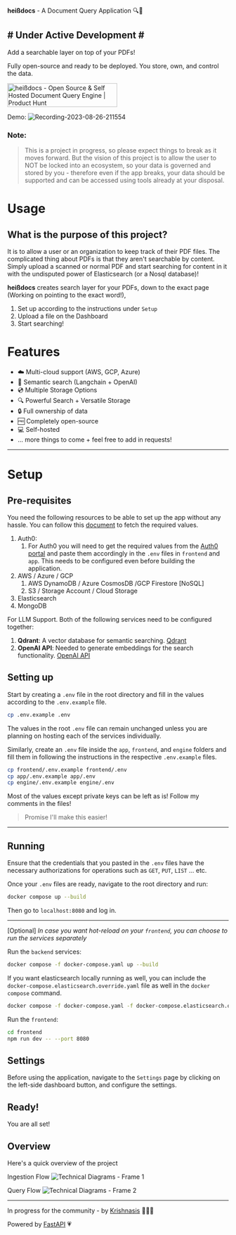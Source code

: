 **heißdocs** - A Document Query Application 🔍📄
## # Under Active Development # ##

Add a searchable layer on top of your PDFs!

Fully open-source and ready to be deployed.
You store, own, and control the data.

<a href="https://www.producthunt.com/posts/heissdocs?utm_source=badge-featured&utm_medium=badge&utm_souce=badge-heissdocs" target="_blank"><img src="https://api.producthunt.com/widgets/embed-image/v1/featured.svg?post_id=411357&theme=light" alt="hei&#0223;docs - Open&#0032;Source&#0032;&#0038;&#0032;Self&#0032;Hosted&#0032;Document&#0032;Query&#0032;Engine | Product Hunt" style="width: 250px; height: 54px;" width="250" height="54" /></a>

Demo:
![Recording-2023-08-26-211554](https://github.com/krishnasism/heissdocs/assets/21293324/680286c6-2c0d-4230-8397-571b4085fd69)

### Note:
> This is a project in progress, so please expect things to break as it moves forward.
But the vision of this project is to allow the user to NOT be locked into an ecosystem, so your data is governed and stored by you - therefore even if the app breaks, your data should be supported and can be accessed using tools already at your disposal.

# Usage
## What is the purpose of this project?

It is to allow a user or an organization to keep track of their PDF files. The complicated thing about PDFs is that they aren't searchable by content.
Simply upload a scanned or normal PDF and start searching for content in it with the undisputed power of Elasticsearch (or a Nosql database)!

**heißdocs** creates search layer for your PDFs, down to the exact page (Working on pointing to the exact word!),

1. Set up according to the instructions under `Setup`
1. Upload a file on the Dashboard
1. Start searching!

# Features
- ☁️ Multi-cloud support (AWS, GCP, Azure)
- 💬 Semantic search (Langchain + OpenAI)
- 💿 Multiple Storage Options
- 🔍 Powerful Search + Versatile Storage
- 🔒 Full ownership of data
- 🆓 Completely open-source
- 💻 Self-hosted
- ... more things to come + feel free to add in requests!


---
# Setup
## Pre-requisites
You need the following resources to be able to set up the app without any hassle.
You can follow this [document](https://github.com/krishnasism/heissdocs/blob/main/docs/doc.md) to fetch the required values.
1. Auth0:
    1. For Auth0 you will need to get the required values from the [Auth0 portal](https://manage.auth0.com/) and paste them accordingly in the `.env` files in `frontend` and `app`. This needs to be configured even before building the application.
1. AWS / Azure / GCP
    1. AWS DynamoDB / Azure CosmosDB /GCP Firestore [NoSQL]
    1. S3 / Storage Account / Cloud Storage
1. Elasticsearch
1. MongoDB

For LLM Support. Both of the following services need to be configured together:
1. **Qdrant**: A vector database for semantic searching. [Qdrant](https://qdrant.tech/)
2. **OpenAI API**: Needed to generate embeddings for the search functionality. [OpenAI API](https://openai.com/blog/openai-api)

## Setting up
Start by creating a `.env` file in the root directory and fill in the values according to the `.env.example` file.

```bash
cp .env.example .env
```

The values in the root `.env` file can remain unchanged unless you are planning on hosting each of the services individually.


Similarly, create an `.env` file inside the `app`, `frontend`, and `engine` folders and fill them in following the instructions in the respective `.env.example` files. 

```bash
cp frontend/.env.example frontend/.env
cp app/.env.example app/.env
cp engine/.env.example engine/.env
```

Most of the values except private keys can be left as is!
Follow my comments in the files!
> Promise I'll make this easier!

---

## Running
Ensure that the credentials that you pasted in the `.env` files have the necessary authorizations for operations such as `GET`, `PUT`, `LIST` ... etc.

Once your `.env` files are ready, navigate to the root directory and run:
```bash
docker compose up --build
```

Then go to `localhost:8080` and log in.

---
[Optional]
*In case you want hot-reload on your `frontend`, you can choose to run the services separately*

Run the `backend` services:
```bash
docker compose -f docker-compose.yaml up --build
```

If you want elasticsearch locally running as well, you can include the `docker-compose.elasticsearch.override.yaml` file as well in the `docker compose` command.

```bash
docker compose -f docker-compose.yaml -f docker-compose.elasticsearch.override.yaml up --build
```

Run the `frontend`:
```bash
cd frontend
npm run dev -- --port 8080
```

## Settings
Before using the application, navigate to the `Settings` page by clicking on the left-side dashboard button, and configure the settings.

## Ready!
You are all set!

## Overview
Here's a quick overview of the project

Ingestion Flow
![Technical Diagrams - Frame 1](https://github.com/krishnasism/heissdocs/assets/21293324/2b34c722-8766-45f3-a5ef-0da343631aa1)

Query Flow
![Technical Diagrams - Frame 2](https://github.com/krishnasism/heissdocs/assets/21293324/8a8a8f57-62b3-4e55-9e65-f1cb6882d464)


---
In progress for the community - by [Krishnasis](https://www.linkedin.com/in/krishnasis/) 👨🏽‍💻

Powered by [FastAPI](https://fastapi.tiangolo.com/) 💗
